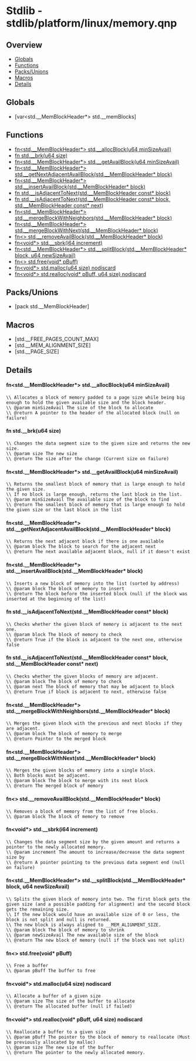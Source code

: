 
# Stdlib - stdlib/platform/linux/memory.qnp

## Overview
 - [Globals](#globals)
 - [Functions](#functions)
 - [Packs/Unions](#packs-unions)
 - [Macros](#macros)
 - [Details](#details)


## Globals
 - [var<std.__MemBlockHeader*> std.__memBlocks]

## Functions
 - [fn<std.__MemBlockHeader*> std.__allocBlock(u64 minSizeAvail)](#ref_044c7126caa3710257ace62a290def2a)
 - [fn<u64> std.__brk(u64 size)](#ref_8c2471de8675d73e6e5841c8811a9c36)
 - [fn<std.__MemBlockHeader*> std.__getAvailBlock(u64 minSizeAvail)](#ref_6c92042d4c9cdd21c5e0c761609dd786)
 - [fn<std.__MemBlockHeader*> std.__getNextAdjacentAvailBlock(std.__MemBlockHeader* block)](#ref_a3ab94a3346f60f044d6989f0b1c885f)
 - [fn<std.__MemBlockHeader*> std.__insertAvailBlock(std.__MemBlockHeader* block)](#ref_247c31d9d4dd64c4d0459e042cfa6b0e)
 - [fn<bool> std.__isAdjacentToNext(std.__MemBlockHeader const* block)](#ref_55337e11f29c135c921eef789be9e948)
 - [fn<bool> std.__isAdjacentToNext(std.__MemBlockHeader const* block, std.__MemBlockHeader const* next)](#ref_19495c9eb8552a985835bf8ba894ad31)
 - [fn<std.__MemBlockHeader*> std.__mergeBlockWithNeighbors(std.__MemBlockHeader* block)](#ref_9c7fc6ee6c2a1521f7ef80720ddd6744)
 - [fn<std.__MemBlockHeader*> std.__mergeBlockWithNext(std.__MemBlockHeader* block)](#ref_e38a38288bfe4f2074bcb49d90dc7af1)
 - [fn<> std.__removeAvailBlock(std.__MemBlockHeader* block)](#ref_272bee41ae7e75bf864e653e8924c4c6)
 - [fn<void*> std.__sbrk(i64 increment)](#ref_40d4ac3cc43e60f94fed5d1606f5bebd)
 - [fn<std.__MemBlockHeader*> std.__splitBlock(std.__MemBlockHeader* block, u64 newSizeAvail)](#ref_5e92eff4eb8e802669fe18193c8ca6d7)
 - [fn<> std.free(void* pBuff)](#ref_8dcfb6fda3b3e948fa3b63029e159615)
 - [fn<void*> std.malloc(u64 size) nodiscard](#ref_57364cd638ae6a542acdb4218579fe9d)
 - [fn<void*> std.realloc(void* pBuff, u64 size) nodiscard](#ref_73224cc2d187a9780b454e06431870b8)

## Packs/Unions
 - [pack std.__MemBlockHeader]

## Macros
 - [std.__FREE_PAGES_COUNT_MAX]
 - [std.__MEM_ALIGNMENT_SIZE]
 - [std.__PAGE_SIZE]

## Details
#### <a id="ref_044c7126caa3710257ace62a290def2a"/>fn<std.__MemBlockHeader*> std.__allocBlock(u64 minSizeAvail)
```qinp
\\ Allocates a block of memory padded to a page size while being big enough to hold the given available size and the block header.
\\ @param minSizeAvail The size of the block to allocate
\\ @return A pointer to the header of the allocated block (null on failure)
```
#### <a id="ref_8c2471de8675d73e6e5841c8811a9c36"/>fn<u64> std.__brk(u64 size)
```qinp
\\ Changes the data segment size to the given size and returns the new size.
\\ @param size The new size
\\ @return The size after the change (Current size on failure)
```
#### <a id="ref_6c92042d4c9cdd21c5e0c761609dd786"/>fn<std.__MemBlockHeader*> std.__getAvailBlock(u64 minSizeAvail)
```qinp
\\ Returns the smallest block of memory that is large enough to hold the given size.
\\ If no block is large enough, returns the last block in the list.
\\ @param minSizeAvail The available size of the block to find
\\ @return The smallest block of memory that is large enough to hold the given size or the last block in the list
```
#### <a id="ref_a3ab94a3346f60f044d6989f0b1c885f"/>fn<std.__MemBlockHeader*> std.__getNextAdjacentAvailBlock(std.__MemBlockHeader* block)
```qinp
\\ Returns the next adjacent block if there is one available
\\ @param block The block to search for the adjacent next
\\ @return The next available adjacent block, null if it doesn't exist
```
#### <a id="ref_247c31d9d4dd64c4d0459e042cfa6b0e"/>fn<std.__MemBlockHeader*> std.__insertAvailBlock(std.__MemBlockHeader* block)
```qinp
\\ Inserts a new block of memory into the list (sorted by address)
\\ @param block The block of memory to insert
\\ @return The block before the inserted block (null if the block was inserted at the beginning of the list)
```
#### <a id="ref_55337e11f29c135c921eef789be9e948"/>fn<bool> std.__isAdjacentToNext(std.__MemBlockHeader const* block)
```qinp
\\ Checks whether the given block of memory is adjacent to the next one.
\\ @param block The block of memory to check
\\ @return True if the block is adjacent to the next one, otherwise false
```
#### <a id="ref_19495c9eb8552a985835bf8ba894ad31"/>fn<bool> std.__isAdjacentToNext(std.__MemBlockHeader const* block, std.__MemBlockHeader const* next)
```qinp
\\ Checks whether the given blocks of memory are adjacent.
\\ @param block The block of memory to check
\\ @param next The block of memory that may be adjacent to block
\\ @return True if block is adjacent to next, otherwise false
```
#### <a id="ref_9c7fc6ee6c2a1521f7ef80720ddd6744"/>fn<std.__MemBlockHeader*> std.__mergeBlockWithNeighbors(std.__MemBlockHeader* block)
```qinp
\\ Merges the given block with the previous and next blocks if they are adjacent.
\\ @param block The block of memory to merge
\\ @return Pointer to the merged block
```
#### <a id="ref_e38a38288bfe4f2074bcb49d90dc7af1"/>fn<std.__MemBlockHeader*> std.__mergeBlockWithNext(std.__MemBlockHeader* block)
```qinp
\\ Merges the given blocks of memory into a single block.
\\ Both blocks must be adjacent.
\\ @param block The block to merge with its next block
\\ @return The merged block of memory
```
#### <a id="ref_272bee41ae7e75bf864e653e8924c4c6"/>fn<> std.__removeAvailBlock(std.__MemBlockHeader* block)
```qinp
\\ Removes a block of memory from the list of free blocks.
\\ @param block The block of memory to remove
```
#### <a id="ref_40d4ac3cc43e60f94fed5d1606f5bebd"/>fn<void*> std.__sbrk(i64 increment)
```qinp
\\ Changes the data segment size by the given amount and returns a pointer to the newly allocated memory.
\\ @param increment The amount to increase/decrease the data segment size by
\\ @return A pointer pointing to the previous data segment end (null on failure)
```
#### <a id="ref_5e92eff4eb8e802669fe18193c8ca6d7"/>fn<std.__MemBlockHeader*> std.__splitBlock(std.__MemBlockHeader* block, u64 newSizeAvail)
```qinp
\\ Splits the given block of memory into two. The first block gets the given size (and a possible padding for alignment) and the second block gets the remaining size.
\\ If the new block would have an available size of 0 or less, the block is not split and null is returned.
\\ The new block is always aligned to __MEM_ALIGNMENT_SIZE.
\\ @param block The block of memory to shrink
\\ @param newSizeAvail The new available size of the block
\\ @return The new block of memory (null if the block was not split)
```
#### <a id="ref_8dcfb6fda3b3e948fa3b63029e159615"/>fn<> std.free(void* pBuff)
```qinp
\\ Free a buffer
\\ @param pBuff The buffer to free
```
#### <a id="ref_57364cd638ae6a542acdb4218579fe9d"/>fn<void*> std.malloc(u64 size) nodiscard
```qinp
\\ Allocate a buffer of a given size
\\ @param size The size of the buffer to allocate
\\ @return The allocated buffer (null if failed)
```
#### <a id="ref_73224cc2d187a9780b454e06431870b8"/>fn<void*> std.realloc(void* pBuff, u64 size) nodiscard
```qinp
\\ Reallocate a buffer to a given size
\\ @param pBuff The pointer to the block of memory to reallocate (Must be previously allocated by malloc)
\\ @param size The new size of the buffer
\\ @return The pointer to the newly allocated memory.
```

